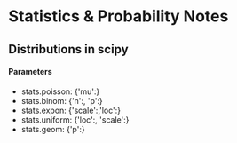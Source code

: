 # Statistics & Probability Notes

## Distributions in  scipy

#### Parameters
* stats.poisson: {'mu':}
* stats.binom: {'n':, 'p':}
* stats.expon: {'scale':,'loc':}
* stats.uniform: {'loc':, 'scale':}
* stats.geom: {'p':}
